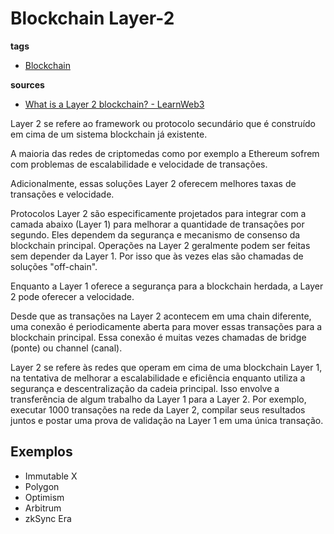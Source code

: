 # Blockchain Layer-2
**tags**
- [Blockchain](./Blockchain.md)

**sources**
- [What is a Layer 2 blockchain? - LearnWeb3](https://learnweb3.io/lessons/what-is-a-layer-2-blockchain)

Layer 2 se refere ao framework ou protocolo secundário que é construído em cima de um sistema blockchain já existente.

A maioria das redes de criptomedas como por exemplo a Ethereum sofrem com problemas de escalabilidade e velocidade de transações.

Adicionalmente, essas soluções Layer 2 oferecem melhores taxas de transações e velocidade.

Protocolos Layer 2 são especificamente projetados para integrar com a camada abaixo (Layer 1) para melhorar a quantidade de transações por segundo. Eles dependem da segurança e mecanismo de consenso da blockchain principal. Operações na Layer 2 geralmente podem ser feitas sem depender da Layer 1. Por isso que às vezes elas são chamadas de soluções "off-chain".

Enquanto a Layer 1 oferece a segurança para a blockchain herdada, a Layer 2 pode oferecer a velocidade.

Desde que as transações na Layer 2 acontecem em uma chain diferente, uma conexão é periodicamente aberta para mover essas transações para a blockchain principal. Essa conexão é muitas vezes chamadas de bridge (ponte) ou channel (canal).

Layer 2 se refere às redes que operam em cima de uma blockchain Layer 1, na tentativa de melhorar a escalabilidade e eficiência enquanto utiliza a segurança e descentralização da cadeia principal. Isso envolve a transferência de algum trabalho da Layer 1 para a Layer 2. Por exemplo, executar 1000 transações na rede da Layer 2, compilar seus resultados juntos e postar uma prova de validação na Layer 1 em uma única transação.

## Exemplos
- Immutable X
- Polygon
- Optimism
- Arbitrum
- zkSync Era
